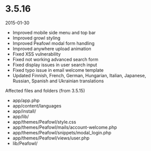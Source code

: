 # 3.5.16

2015-01-30

- Improved mobile side menu and top bar
- Improved growl styling
- Improved Peafowl modal form handling
- Improved anywhere upload animation
- Fixed XSS vulnerability
- Fixed not working advanced search form
- Fixed display issues in user search input
- Fixed typo issue in email welcome template
- Updated Finnish, French, German, Hungarian, Italian, Japanese, Russian, Spanish and Ukrainian translations

Affected files and folders (from 3.5.15)

- app/app.php
- app/content/languages
- app/install/
- app/lib/
- app/themes/Peafowl/style.css
- app/themes/Peafowl/mails/account-welcome.php
- app/themes/Peafowl/snippets/modal_login.php
- app/themes/Peafowl/views/user.php
- lib/Peafowl/
